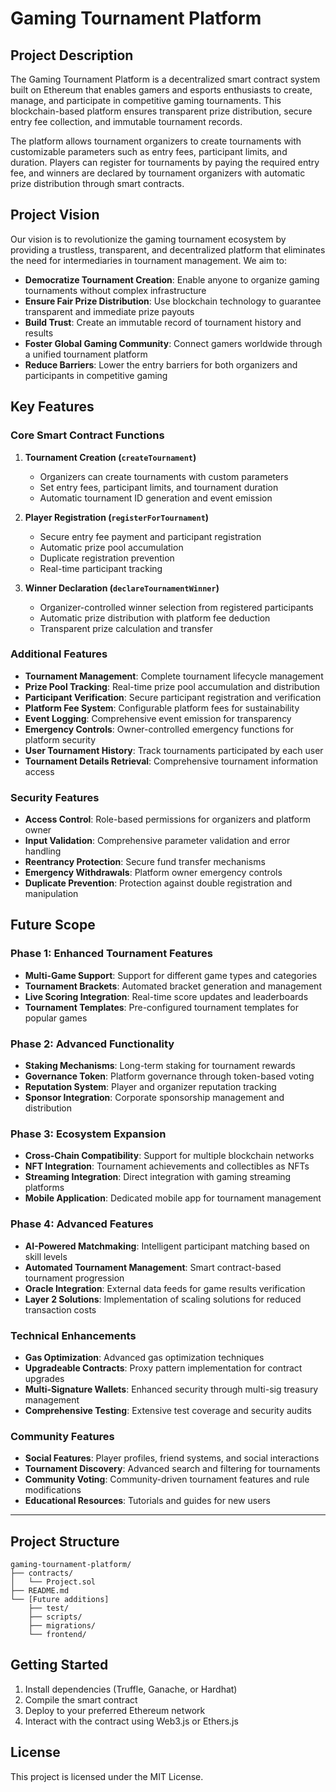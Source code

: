 # Gaming Tournament Platform

## Project Description

The Gaming Tournament Platform is a decentralized smart contract system built on Ethereum that enables gamers and esports enthusiasts to create, manage, and participate in competitive gaming tournaments. This blockchain-based platform ensures transparent prize distribution, secure entry fee collection, and immutable tournament records.

The platform allows tournament organizers to create tournaments with customizable parameters such as entry fees, participant limits, and duration. Players can register for tournaments by paying the required entry fee, and winners are declared by tournament organizers with automatic prize distribution through smart contracts.

## Project Vision

Our vision is to revolutionize the gaming tournament ecosystem by providing a trustless, transparent, and decentralized platform that eliminates the need for intermediaries in tournament management. We aim to:

- **Democratize Tournament Creation**: Enable anyone to organize gaming tournaments without complex infrastructure
- **Ensure Fair Prize Distribution**: Use blockchain technology to guarantee transparent and immediate prize payouts
- **Build Trust**: Create an immutable record of tournament history and results
- **Foster Global Gaming Community**: Connect gamers worldwide through a unified tournament platform
- **Reduce Barriers**: Lower the entry barriers for both organizers and participants in competitive gaming

## Key Features

### Core Smart Contract Functions

1. **Tournament Creation (`createTournament`)**
   - Organizers can create tournaments with custom parameters
   - Set entry fees, participant limits, and tournament duration
   - Automatic tournament ID generation and event emission

2. **Player Registration (`registerForTournament`)**
   - Secure entry fee payment and participant registration
   - Automatic prize pool accumulation
   - Duplicate registration prevention
   - Real-time participant tracking

3. **Winner Declaration (`declareTournamentWinner`)**
   - Organizer-controlled winner selection from registered participants
   - Automatic prize distribution with platform fee deduction
   - Transparent prize calculation and transfer

### Additional Features

- **Tournament Management**: Complete tournament lifecycle management
- **Prize Pool Tracking**: Real-time prize pool accumulation and distribution
- **Participant Verification**: Secure participant registration and verification
- **Platform Fee System**: Configurable platform fees for sustainability
- **Event Logging**: Comprehensive event emission for transparency
- **Emergency Controls**: Owner-controlled emergency functions for platform security
- **User Tournament History**: Track tournaments participated by each user
- **Tournament Details Retrieval**: Comprehensive tournament information access

### Security Features

- **Access Control**: Role-based permissions for organizers and platform owner
- **Input Validation**: Comprehensive parameter validation and error handling
- **Reentrancy Protection**: Secure fund transfer mechanisms
- **Emergency Withdrawals**: Platform owner emergency controls
- **Duplicate Prevention**: Protection against double registration and manipulation

## Future Scope

### Phase 1: Enhanced Tournament Features
- **Multi-Game Support**: Support for different game types and categories
- **Tournament Brackets**: Automated bracket generation and management
- **Live Scoring Integration**: Real-time score updates and leaderboards
- **Tournament Templates**: Pre-configured tournament templates for popular games

### Phase 2: Advanced Functionality
- **Staking Mechanisms**: Long-term staking for tournament rewards
- **Governance Token**: Platform governance through token-based voting
- **Reputation System**: Player and organizer reputation tracking
- **Sponsor Integration**: Corporate sponsorship management and distribution

### Phase 3: Ecosystem Expansion
- **Cross-Chain Compatibility**: Support for multiple blockchain networks
- **NFT Integration**: Tournament achievements and collectibles as NFTs
- **Streaming Integration**: Direct integration with gaming streaming platforms
- **Mobile Application**: Dedicated mobile app for tournament management

### Phase 4: Advanced Features
- **AI-Powered Matchmaking**: Intelligent participant matching based on skill levels
- **Automated Tournament Management**: Smart contract-based tournament progression
- **Oracle Integration**: External data feeds for game results verification
- **Layer 2 Solutions**: Implementation of scaling solutions for reduced transaction costs

### Technical Enhancements
- **Gas Optimization**: Advanced gas optimization techniques
- **Upgradeable Contracts**: Proxy pattern implementation for contract upgrades
- **Multi-Signature Wallets**: Enhanced security through multi-sig treasury management
- **Comprehensive Testing**: Extensive test coverage and security audits

### Community Features
- **Social Features**: Player profiles, friend systems, and social interactions
- **Tournament Discovery**: Advanced search and filtering for tournaments
- **Community Voting**: Community-driven tournament features and rule modifications
- **Educational Resources**: Tutorials and guides for new users

---

## Project Structure

```
gaming-tournament-platform/
├── contracts/
│   └── Project.sol
├── README.md
└── [Future additions]
    ├── test/
    ├── scripts/
    ├── migrations/
    └── frontend/
```

## Getting Started

1. Install dependencies (Truffle, Ganache, or Hardhat)
2. Compile the smart contract
3. Deploy to your preferred Ethereum network
4. Interact with the contract using Web3.js or Ethers.js

## License

This project is licensed under the MIT License.
